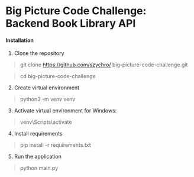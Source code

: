 # Big Picture Code Challenge: Backend Book Library API

#### Installation
1. Clone the repository
> git clone https://github.com/szychro/
big-picture-code-challenge.git

>cd big-picture-code-challenge

2. Create virtual environment
> python3 -m venv venv
3. Activate virtual environment for Windows:
> venv\Scripts\activate
4. Install requirements
> pip install -r requirements.txt
5. Run the application
> python main.py 


